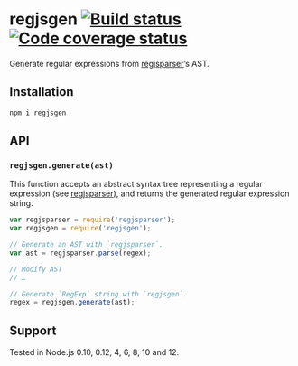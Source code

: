 # regjsgen [![Build status][travis-ci-img]][travis-ci] [![Code coverage status][codecov-img]][codecov]

Generate regular expressions from [regjsparser][regjsparser]’s AST.

## Installation

```bash
npm i regjsgen
```

## API

### `regjsgen.generate(ast)`

This function accepts an abstract syntax tree representing a regular expression (see [regjsparser][regjsparser]), and returns the generated regular expression string.

```js
var regjsparser = require('regjsparser');
var regjsgen = require('regjsgen');

// Generate an AST with `regjsparser`.
var ast = regjsparser.parse(regex);

// Modify AST
// …

// Generate `RegExp` string with `regjsgen`.
regex = regjsgen.generate(ast);
```

## Support

Tested in Node.js 0.10, 0.12, 4, 6, 8, 10 and 12.


[travis-ci]: https://travis-ci.org/bnjmnt4n/regjsgen
[travis-ci-img]: https://travis-ci.org/bnjmnt4n/regjsgen.svg?branch=master
[codecov]: https://codecov.io/gh/bnjmnt4n/regjsgen
[codecov-img]: https://codecov.DELETED_BASE64_STRING.svg
[regjsparser]: https://github.com/jviereck/regjsparser
